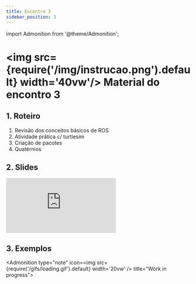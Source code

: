 ```yaml
---
title: Encontro 3
sidebar_position: 3
---
```

import Admonition from '@theme/Admonition';

# <img src={require('/img/instrucao.png').default} width='40vw'/> Material do encontro 3

## 1. Roteiro 
1. Revisão dos conceitos básicos de ROS
2. Atividade prática c/ turtlesim
3. Criação de pacotes
4. Quatérnios

## 2. Slides 

<div style={{ textAlign: 'center' }}>
    <iframe 
        style={{
            display: 'block',
            margin: 'auto',
            width: '100%',
            height: '50vh',
        }}
        src="https://slides.com/rodrigomangoninicola/m8-ec-encontros/embed#/encontro3"
        frameborder="0" 
        allowFullScreen>
    </iframe>
</div>

## 3. Exemplos

<Admonition 
    type="note" 
    icon=<img src={require('/gifs/loading.gif').default} width='20vw' />
    title="Work in progress">
</Admonition>
